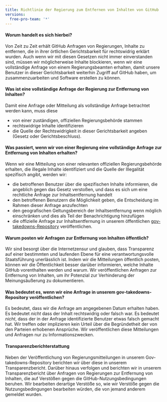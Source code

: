 ```yaml
---
title: Richtlinie der Regierung zum Entfernen von Inhalten von GitHub
versions:
  free-pro-team: '*'
---
```


#### Worum handelt es sich hierbei?
Von Zeit zu Zeit erhält GitHub Anfragen von Regierungen, Inhalte zu entfernen, die in ihrer örtlichen Gerichtsbarkeit für rechtswidrig erklärt wurden. Auch wenn wir mit diesen Gesetzen nicht immer einverstanden sind, müssen wir möglicherweise Inhalte blockieren, wenn wir eine vollständige Anfrage von einem Regierungsbeamten erhalten, damit unsere Benutzer in dieser Gerichtsbarkeit weiterhin Zugriff auf GitHub haben, um zusammenzuarbeiten und Software erstellen zu können.

#### Was ist eine vollständige Anfrage der Regierung zur Entfernung von Inhalten?
Damit eine Anfrage oder Mitteilung als vollständige Anfrage betrachtet werden kann, muss diese
- von einer zuständigen, offiziellen Regierungsbehörde stammen
- rechtswidrige Inhalte identifizieren
- die Quelle der Rechtswidrigkeit in dieser Gerichtsbarkeit angeben (Gesetz oder Gerichtsbeschluss).

#### Was passiert, wenn wir von einer Regierung eine vollständige Anfrage zur Entfernung von Inhalten erhalten?

Wenn wir eine Mitteilung von einer relevanten offiziellen Regierungsbehörde erhalten, die illegale Inhalte identifiziert und die Quelle der Illegalität spezifisch angibt, werden wir:
- die betroffenen Benutzer über die spezifischen Inhalte informieren, die angeblich gegen das Gesetz verstoßen, und dass es sich um eine rechtliche Anfrage zur Inhaltsentfernung handelt
- den betroffenen Benutzern die Möglichkeit geben, die Entscheidung im Rahmen dieser Anfrage anzufechten
- den geografischen Geltungsbereich der Inhaltsentfernung wenn möglich einschränken und dies als Teil der Benachrichtigung hinzufügen
- die offizielle Anfrage zur Inhaltsentfernung in unserem öffentlichen [gov-takedowns-Repository](https://github.com/github/gov-takedowns) veröffentlichen.

#### Warum posten wir Anfragen zur Entfernung von Inhalten öffentlich?
Wir sind besorgt über die Internetzensur und glauben, dass Transparenz auf einer bestimmten und laufenden Ebene für eine verantwortungsvolle Staatsführung unerlässlich ist. Indem wir die Mitteilungen öffentlich posten, können wir die Öffentlichkeit besser darüber informieren, welche Inhalte GitHub vorenthalten werden und warum. Wir veröffentlichen Anfragen zur Entfernung von Inhalten, um ihr Potenzial zur Verhinderung der Meinungsäußerung zu dokumentieren.

#### Was bedeutet es, wenn wir eine Anfrage in unserem gov-takedowns-Repository veröffentlichen?
Es bedeutet, dass wir die Anfrage am angegebenen Datum erhalten haben. Es bedeutet *nicht* dass der Inhalt rechtswidrig oder falsch war. Es bedeutet *nicht*, dass der in der Anfrage identifizierte Benutzer etwas falsch gemacht hat. Wir treffen oder implizieren kein Urteil über die Begründetheit der von den Parteien erhobenen Ansprüche. Wir veröffentlichen diese Mitteilungen und Anfragen nur zu Informationszwecken.

#### Transparenzberichterstattung
Neben der Veröffentlichung von Regierungsmitteilungen in unserem Gov-takedowns-Repository berichten wir über diese in unserem Transparenzbericht. Darüber hinaus verfolgen und berichten wir in unserem Transparenzbericht über Anfragen von Regierungen zur Entfernung von Inhalten, die auf Verstößen gegen die GitHub-Nutzungsbedingungen beruhen. Wir bearbeiten derartige Verstöße so, wie wir Verstöße gegen die Nutzungsbedingungen bearbeiten würden, die von jemand anderem gemeldet wurden.
